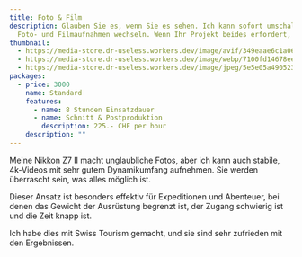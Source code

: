 ```yaml
---
title: Foto & Film
description: Glauben Sie es, wenn Sie es sehen. Ich kann sofort umschalten zwischen
  Foto- und Filmaufnahmen wechseln. Wenn Ihr Projekt beides erfordert, kann ich es tun.
thumbnail:
  - https://media-store.dr-useless.workers.dev/image/avif/349eaae6c1a06cb4b88fc27fc87db4bd1e44b67ccae17ea1ee8a146bf6c5a6ab
  - https://media-store.dr-useless.workers.dev/image/webp/7100fd14678ee00a2af1a564e7730a402ece7e81976706a98711741a0f936bd9
  - https://media-store.dr-useless.workers.dev/image/jpeg/5e5e05a490523d8ee30182322b77e8d77ce2389f81ef8779b8fba13baa01aec4
packages:
  - price: 3000
    name: Standard
    features:
      - name: 8 Stunden Einsatzdauer
      - name: Schnitt & Postproduktion
        description: 225.- CHF per hour
    description: ""
---
```

Meine Nikkon Z7 II macht unglaubliche Fotos, aber ich kann auch stabile, 4k-Videos mit sehr gutem Dynamikumfang aufnehmen. Sie werden überrascht sein, was alles möglich ist.

Dieser Ansatz ist besonders effektiv für Expeditionen und Abenteuer, bei denen das Gewicht der Ausrüstung begrenzt ist, der Zugang schwierig ist und die Zeit knapp ist.

Ich habe dies mit Swiss Tourism gemacht, und sie sind sehr zufrieden mit den Ergebnissen.